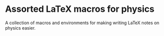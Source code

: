 Assorted LaTeX macros for physics
=================================

A collection of macros and environments for making writing LaTeX notes
on physics easier.
